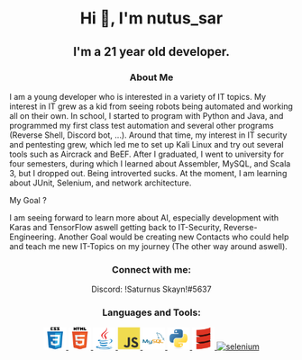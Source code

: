 <h1 align="center">Hi 👋, I'm nutus_sar</h1>
<h2 align="center">I'm a 21 year old developer.</h3>
<section>
<h3 align="center">About Me</h3>

I am a young developer who is interested in a variety of IT topics. My interest in IT grew as a kid from seeing robots being automated and working all on their own. In school, I started to program with Python and Java, and programmed my first class test automation and several other programs (Reverse Shell, Discord bot, ...). Around that time, my interest in IT security and pentesting grew, which led me to set up Kali Linux and try out several tools such as Aircrack and BeEF. After I graduated, I went to university for four semesters, during which I learned about Assembler, MySQL, and Scala 3, but I dropped out. Being introverted sucks. At the moment, I am learning about JUnit, Selenium, and network architecture.
  

  
  <p> My Goal ?</p>
  I am seeing forward to learn more about AI, especially development with Karas and TensorFlow aswell getting back to IT-Security, Reverse-Engineering.
  Another Goal would be creating new Contacts who could help and teach me new IT-Topics on my journey (The other way around aswell).   
</section>

<h3 align="center">Connect with me:</h3>
<p align="center">
  Discord: !Saturnus Skayn!#5637
</p>

<h3 align="center">Languages and Tools:</h3>
<p align="center"> <a href="https://www.w3schools.com/css/" target="_blank" rel="noreferrer"> <img src="https://raw.githubusercontent.com/devicons/devicon/master/icons/css3/css3-original-wordmark.svg" alt="css3" width="40" height="40"/> </a> <a href="https://www.w3.org/html/" target="_blank" rel="noreferrer"> <img src="https://raw.githubusercontent.com/devicons/devicon/master/icons/html5/html5-original-wordmark.svg" alt="html5" width="40" height="40"/> </a> <a href="https://www.java.com" target="_blank" rel="noreferrer"> <img src="https://raw.githubusercontent.com/devicons/devicon/master/icons/java/java-original.svg" alt="java" width="40" height="40"/> </a> <a href="https://developer.mozilla.org/en-US/docs/Web/JavaScript" target="_blank" rel="noreferrer"> <img src="https://raw.githubusercontent.com/devicons/devicon/master/icons/javascript/javascript-original.svg" alt="javascript" width="40" height="40"/> </a> <a href="https://www.mysql.com/" target="_blank" rel="noreferrer"> <img src="https://raw.githubusercontent.com/devicons/devicon/master/icons/mysql/mysql-original-wordmark.svg" alt="mysql" width="40" height="40"/> </a> <a href="https://www.python.org" target="_blank" rel="noreferrer"> <img src="https://raw.githubusercontent.com/devicons/devicon/master/icons/python/python-original.svg" alt="python" width="40" height="40"/> </a> <a href="https://www.scala-lang.org" target="_blank" rel="noreferrer"> <img src="https://raw.githubusercontent.com/devicons/devicon/master/icons/scala/scala-original.svg" alt="scala" width="40" height="40"/> </a> <a href="https://www.selenium.dev" target="_blank" rel="noreferrer"> <img src="https://raw.githubusercontent.com/detain/svg-logos/780f25886640cef088af994181646db2f6b1a3f8/svg/selenium-logo.svg" alt="selenium" width="40" height="40"/> </a> </p>

